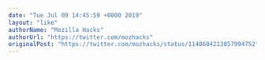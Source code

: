 ```yaml
---
date: "Tue Jul 09 14:45:59 +0000 2019"
layout: "like"
authorName: "Mozilla Hacks"
authorUrl: "https://twitter.com/mozhacks"
originalPost: "https://twitter.com/mozhacks/status/1148604213057994752"
---
```

